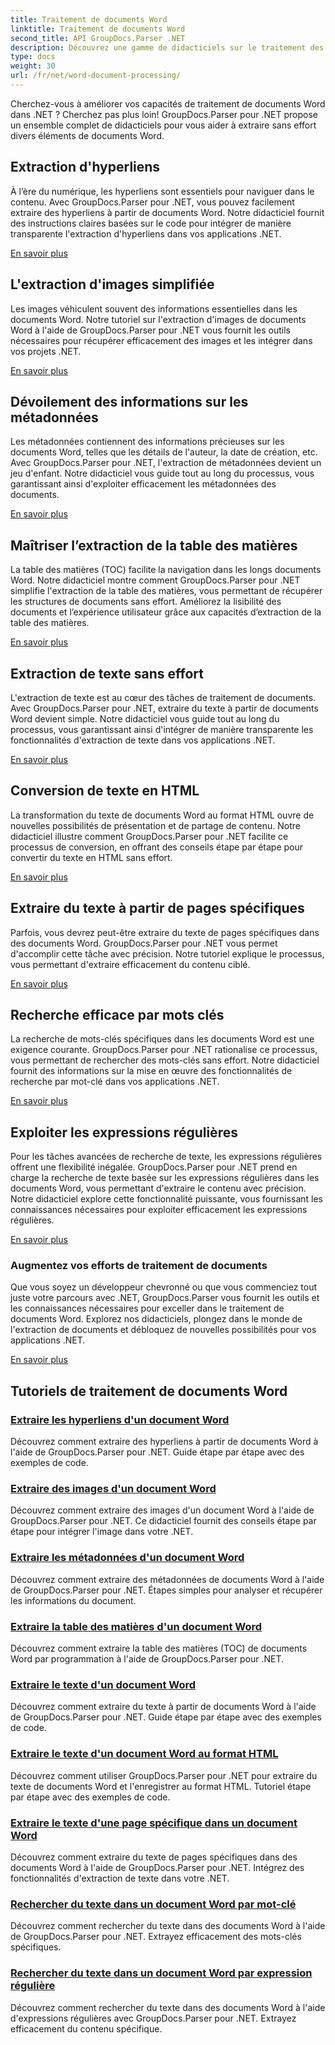 ```yaml
---
title: Traitement de documents Word
linktitle: Traitement de documents Word
second_title: API GroupDocs.Parser .NET
description: Découvrez une gamme de didacticiels sur le traitement des documents Word à l'aide de GroupDocs.Parser pour .NET. Extrayez des hyperliens, des images, des métadonnées et bien plus encore.
type: docs
weight: 30
url: /fr/net/word-document-processing/
---
```

Cherchez-vous à améliorer vos capacités de traitement de documents Word dans .NET ? Cherchez pas plus loin! GroupDocs.Parser pour .NET propose un ensemble complet de didacticiels pour vous aider à extraire sans effort divers éléments de documents Word.

## Extraction d'hyperliens
À l’ère du numérique, les hyperliens sont essentiels pour naviguer dans le contenu. Avec GroupDocs.Parser pour .NET, vous pouvez facilement extraire des hyperliens à partir de documents Word. Notre didacticiel fournit des instructions claires basées sur le code pour intégrer de manière transparente l'extraction d'hyperliens dans vos applications .NET.

[En savoir plus](./extract-hyperlinks-from-word-document/)

## L'extraction d'images simplifiée
Les images véhiculent souvent des informations essentielles dans les documents Word. Notre tutoriel sur l'extraction d'images de documents Word à l'aide de GroupDocs.Parser pour .NET vous fournit les outils nécessaires pour récupérer efficacement des images et les intégrer dans vos projets .NET.

[En savoir plus](./extract-images-from-word-document/)

## Dévoilement des informations sur les métadonnées
Les métadonnées contiennent des informations précieuses sur les documents Word, telles que les détails de l'auteur, la date de création, etc. Avec GroupDocs.Parser pour .NET, l'extraction de métadonnées devient un jeu d'enfant. Notre didacticiel vous guide tout au long du processus, vous garantissant ainsi d'exploiter efficacement les métadonnées des documents.

[En savoir plus](./extract-metadata-from-word-document/)

## Maîtriser l’extraction de la table des matières
La table des matières (TOC) facilite la navigation dans les longs documents Word. Notre didacticiel montre comment GroupDocs.Parser pour .NET simplifie l'extraction de la table des matières, vous permettant de récupérer les structures de documents sans effort. Améliorez la lisibilité des documents et l’expérience utilisateur grâce aux capacités d’extraction de la table des matières.

[En savoir plus](./extract-table-of-contents-from-word-document/)

## Extraction de texte sans effort
L'extraction de texte est au cœur des tâches de traitement de documents. Avec GroupDocs.Parser pour .NET, extraire du texte à partir de documents Word devient simple. Notre didacticiel vous guide tout au long du processus, vous garantissant ainsi d'intégrer de manière transparente les fonctionnalités d'extraction de texte dans vos applications .NET.

[En savoir plus](./extract-text-from-word-document/)

## Conversion de texte en HTML
La transformation du texte de documents Word au format HTML ouvre de nouvelles possibilités de présentation et de partage de contenu. Notre didacticiel illustre comment GroupDocs.Parser pour .NET facilite ce processus de conversion, en offrant des conseils étape par étape pour convertir du texte en HTML sans effort.

[En savoir plus](./extract-text-from-word-document-as-html/)

## Extraire du texte à partir de pages spécifiques
Parfois, vous devrez peut-être extraire du texte de pages spécifiques dans des documents Word. GroupDocs.Parser pour .NET vous permet d'accomplir cette tâche avec précision. Notre tutoriel explique le processus, vous permettant d'extraire efficacement du contenu ciblé.

[En savoir plus](./extract-text-from-specific-page-in-word-document/)

## Recherche efficace par mots clés
La recherche de mots-clés spécifiques dans les documents Word est une exigence courante. GroupDocs.Parser pour .NET rationalise ce processus, vous permettant de rechercher des mots-clés sans effort. Notre didacticiel fournit des informations sur la mise en œuvre des fonctionnalités de recherche par mot-clé dans vos applications .NET.

[En savoir plus](./search-text-in-word-document-by-keyword/)

## Exploiter les expressions régulières
Pour les tâches avancées de recherche de texte, les expressions régulières offrent une flexibilité inégalée. GroupDocs.Parser pour .NET prend en charge la recherche de texte basée sur les expressions régulières dans les documents Word, vous permettant d'extraire le contenu avec précision. Notre didacticiel explore cette fonctionnalité puissante, vous fournissant les connaissances nécessaires pour exploiter efficacement les expressions régulières.

[En savoir plus](./search-text-in-word-document-by-regular-expression/)

### Augmentez vos efforts de traitement de documents

Que vous soyez un développeur chevronné ou que vous commenciez tout juste votre parcours avec .NET, GroupDocs.Parser vous fournit les outils et les connaissances nécessaires pour exceller dans le traitement de documents Word. Explorez nos didacticiels, plongez dans le monde de l'extraction de documents et débloquez de nouvelles possibilités pour vos applications .NET.

[En savoir plus](./extract-hyperlinks-from-word-document/)

## Tutoriels de traitement de documents Word
### [Extraire les hyperliens d'un document Word](./extract-hyperlinks-from-word-document/)
Découvrez comment extraire des hyperliens à partir de documents Word à l'aide de GroupDocs.Parser pour .NET. Guide étape par étape avec des exemples de code.
### [Extraire des images d'un document Word](./extract-images-from-word-document/)
Découvrez comment extraire des images d'un document Word à l'aide de GroupDocs.Parser pour .NET. Ce didacticiel fournit des conseils étape par étape pour intégrer l'image dans votre .NET.
### [Extraire les métadonnées d'un document Word](./extract-metadata-from-word-document/)
Découvrez comment extraire des métadonnées de documents Word à l'aide de GroupDocs.Parser pour .NET. Étapes simples pour analyser et récupérer les informations du document.
### [Extraire la table des matières d'un document Word](./extract-table-of-contents-from-word-document/)
Découvrez comment extraire la table des matières (TOC) de documents Word par programmation à l'aide de GroupDocs.Parser pour .NET.
### [Extraire le texte d'un document Word](./extract-text-from-word-document/)
Découvrez comment extraire du texte à partir de documents Word à l'aide de GroupDocs.Parser pour .NET. Guide étape par étape avec des exemples de code.
### [Extraire le texte d'un document Word au format HTML](./extract-text-from-word-document-as-html/)
Découvrez comment utiliser GroupDocs.Parser pour .NET pour extraire du texte de documents Word et l'enregistrer au format HTML. Tutoriel étape par étape avec des exemples de code.
### [Extraire le texte d'une page spécifique dans un document Word](./extract-text-from-specific-page-in-word-document/)
Découvrez comment extraire du texte de pages spécifiques dans des documents Word à l'aide de GroupDocs.Parser pour .NET. Intégrez des fonctionnalités d'extraction de texte dans votre .NET.
### [Rechercher du texte dans un document Word par mot-clé](./search-text-in-word-document-by-keyword/)
Découvrez comment rechercher du texte dans des documents Word à l'aide de GroupDocs.Parser pour .NET. Extrayez efficacement des mots-clés spécifiques.
### [Rechercher du texte dans un document Word par expression régulière](./search-text-in-word-document-by-regular-expression/)
Découvrez comment rechercher du texte dans des documents Word à l'aide d'expressions régulières avec GroupDocs.Parser pour .NET. Extrayez efficacement du contenu spécifique.